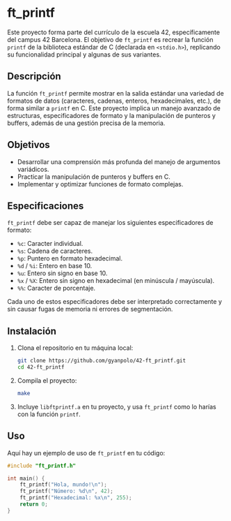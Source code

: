 # ft_printf

Este proyecto forma parte del currículo de la escuela 42, específicamente del campus 42 Barcelona. El objetivo de `ft_printf` es recrear la función `printf` de la biblioteca estándar de C (declarada en `<stdio.h>`), replicando su funcionalidad principal y algunas de sus variantes.

## Descripción

La función `ft_printf` permite mostrar en la salida estándar una variedad de formatos de datos (caracteres, cadenas, enteros, hexadecimales, etc.), de forma similar a `printf` en C. Este proyecto implica un manejo avanzado de estructuras, especificadores de formato y la manipulación de punteros y buffers, además de una gestión precisa de la memoria.

## Objetivos

- Desarrollar una comprensión más profunda del manejo de argumentos variádicos.
- Practicar la manipulación de punteros y buffers en C.
- Implementar y optimizar funciones de formato complejas.

## Especificaciones

`ft_printf` debe ser capaz de manejar los siguientes especificadores de formato:

- `%c`: Caracter individual.
- `%s`: Cadena de caracteres.
- `%p`: Puntero en formato hexadecimal.
- `%d` / `%i`: Entero en base 10.
- `%u`: Entero sin signo en base 10.
- `%x` / `%X`: Entero sin signo en hexadecimal (en minúscula / mayúscula).
- `%%`: Caracter de porcentaje.

Cada uno de estos especificadores debe ser interpretado correctamente y sin causar fugas de memoria ni errores de segmentación.

## Instalación

1. Clona el repositorio en tu máquina local:

    ```bash
    git clone https://github.com/gyanpolo/42-ft_printf.git
    cd 42-ft_printf
    ```

2. Compila el proyecto:

    ```bash
    make
    ```

3. Incluye `libftprintf.a` en tu proyecto, y usa `ft_printf` como lo harías con la función `printf`.

## Uso

Aquí hay un ejemplo de uso de `ft_printf` en tu código:

```c
#include "ft_printf.h"

int main() {
    ft_printf("Hola, mundo!\n");
    ft_printf("Número: %d\n", 42);
    ft_printf("Hexadecimal: %x\n", 255);
    return 0;
}
